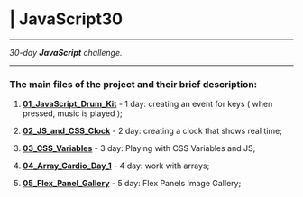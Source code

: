 # | JavaScript30

---

*30-day **JavaScript** challenge.*

---

### **The main files of the project and their brief description:**

1. **[01_JavaScript_Drum_Kit](https://severuna.github.io/JavaScript30/01_JavaScript_Drum_Kit/index.html)** - 1 day: creating an event for keys ( when pressed, music is played );

2. **[02_JS_and_CSS_Clock](https://severuna.github.io/JavaScript30/02_JS_and_CSS_Clock/index.html)** - 2 day: creating a clock that shows real time;

3. **[03_CSS_Variables](https://severuna.github.io/JavaScript30/03_CSS_Variables/index.html)** - 3 day: Playing with CSS Variables and JS;

4. **[04_Array_Cardio_Day_1](https://severuna.github.io/JavaScript30/04_Array_Cardio_Day_1/index.html)** - 4 day: work with arrays;

5. **[05_Flex_Panel_Gallery](https://severuna.github.io/JavaScript30/05_Flex_Panel_Gallery/index.html)** - 5 day: Flex Panels Image Gallery;

